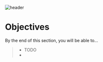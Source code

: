 ![header](assets/header.png)

# Objectives

By the end of this section, you will be able to...

> - TODO
> -